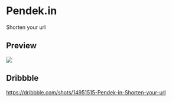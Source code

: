 # Pendek.in
Shorten your url


## Preview
<img src="https://raw.githubusercontent.com/unaivan22/pendekIn/master/media/pendekin.png">

## Dribbble
https://dribbble.com/shots/14951515-Pendek-in-Shorten-your-url


